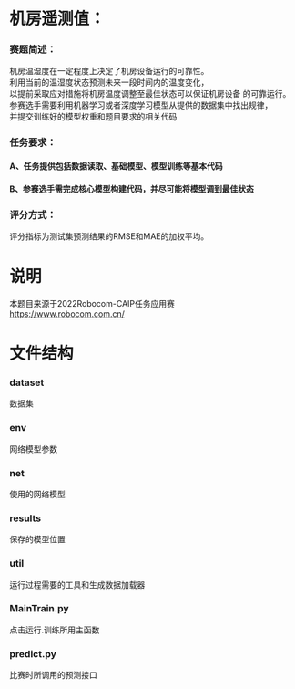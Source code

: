 # 机房遥测值： 
### 赛题简述：
机房温湿度在一定程度上决定了机房设备运行的可靠性。<br>
利用当前的温湿度状态预测未来一段时间内的温度变化，<br>
以提前采取应对措施将机房温度调整至最佳状态可以保证机房设备 的可靠运行。<br> 
参赛选手需要利用机器学习或者深度学习模型从提供的数据集中找出规律，<br>
并提交训练好的模型权重和题目要求的相关代码<br>
### 任务要求：
#### A、任务提供包括数据读取、基础模型、模型训练等基本代码
#### B、参赛选手需完成核心模型构建代码，并尽可能将模型调到最佳状态
### 评分方式：
评分指标为测试集预测结果的RMSE和MAE的加权平均。

# 说明
本题目来源于2022Robocom-CAIP任务应用赛<br>
https://www.robocom.com.cn/

# 文件结构
### dataset
数据集
### env
网络模型参数
### net
使用的网络模型
### results
保存的模型位置
### util
运行过程需要的工具和生成数据加载器
### MainTrain.py
点击运行.训练所用主函数
### predict.py
比赛时所调用的预测接口
